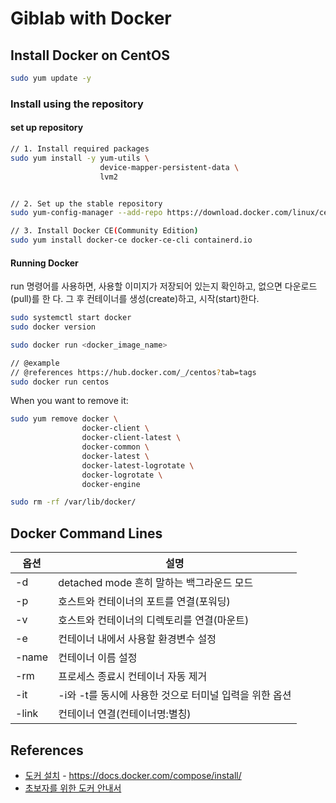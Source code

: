 # Giblab with Docker

## Install Docker on CentOS

```bash
sudo yum update -y
```

### Install using the repository

#### set up repository

```bash
// 1. Install required packages
sudo yum install -y yum-utils \
                    device-mapper-persistent-data \
                    lvm2


// 2. Set up the stable repository
sudo yum-config-manager --add-repo https://download.docker.com/linux/centos/docker-ce.repo

// 3. Install Docker CE(Community Edition)
sudo yum install docker-ce docker-ce-cli containerd.io
```

#### Running Docker

run 명령어를 사용하면, 사용할 이미지가 저장되어 있는지 확인하고, 없으면 다운로드(pull)를 한 다. 그 후 컨테이너를 생성(create)하고, 시작(start)한다.

```bash
sudo systemctl start docker
sudo docker version

sudo docker run <docker_image_name>

// @example
// @references https://hub.docker.com/_/centos?tab=tags
sudo docker run centos
```

When you want to remove it:

```bash
sudo yum remove docker \
                docker-client \
                docker-client-latest \
                docker-common \
                docker-latest \
                docker-latest-logrotate \
                docker-logrotate \
                docker-engine

sudo rm -rf /var/lib/docker/
```

## Docker Command Lines

| 옵션  | 설명                                                   |
| ----- | ------------------------------------------------------ |
| -d    | detached mode 흔히 말하는 백그라운드 모드              |
| -p    | 호스트와 컨테이너의 포트를 연결(포워딩)                |
| -v    | 호스트와 컨테이너의 디렉토리를 연결(마운트)            |
| -e    | 컨테이너 내에서 사용할 환경변수 설정                   |
| -name | 컨테이너 이름 설정                                     |
| -rm   | 프로세스 종료시 컨테이너 자동 제거                     |
| -it   | -i와 -t를 동시에 사용한 것으로 터미널 입력을 위한 옵션 |
| -link | 컨테이너 연결(컨테이너명:별칭)                         |

## References

* [도커 설치](https://docs.docker.com/compose/install/) - https://docs.docker.com/compose/install/
* [초보자를 위한 도커 안내서](https://subicura.com/2017/01/19/docker-guide-for-beginners-2.html)

